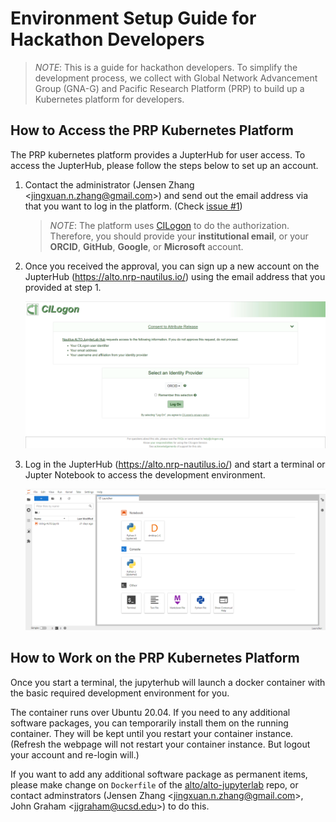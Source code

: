 # Environment Setup Guide for Hackathon Developers

> *NOTE*: This is a guide for hackathon developers. To simplify the development
process, we collect with Global Network Advancement Group (GNA-G) and Pacific
Research Platform (PRP) to build up a Kubernetes platform for developers.

## How to Access the PRP Kubernetes Platform

The PRP kubernetes platform provides a JupterHub for user access. To access the
JupterHub, please follow the steps below to set up an account.

1. Contact the administrator (Jensen Zhang <<jingxuan.n.zhang@gmail.com>>) and
   send out the email address via that you want to log in the platform.
   (Check [issue #1](https://github.com/openalto/ietf-hackathon/issues/1))

   > *NOTE*: The platform uses [CILogon](https://www.cilogon.org/) to do the
   authorization. Therefore, you should provide your **institutional email**, or
   your **ORCID**, **GitHub**, **Google**, or **Microsoft** account.

2. Once you received the approval, you can sign up a new account on
   the JupterHub (<https://alto.nrp-nautilus.io/>) using the email address that
   you provided at step 1.

   ![](assets/img/cilogon-signup.png)

3. Log in the JupterHub (<https://alto.nrp-nautilus.io/>) and start a terminal
   or Jupter Notebook to access the development environment.

   ![](assets/img/jupyterhub-launcher.png)

## How to Work on the PRP Kubernetes Platform

Once you start a terminal, the jupyterhub will launch a docker container with
the basic required development environment for you.

The container runs over Ubuntu 20.04. If you need to any additional software
packages, you can temporarily install them on the running container. They will
be kept until you restart your container instance. (Refresh the webpage will not
restart your container instance. But logout your account and re-login will.)

If you want to add any additional software package as permanent items, please
make change on `Dockerfile` of the
[alto/alto-jupyterlab](https://gitlab.nrp-nautilus.io/alto/alto-jupyterlab)
repo, or contact adminstrators (Jensen Zhang <<jingxuan.n.zhang@gmail.com>>,
John Graham <<jjgraham@ucsd.edu>>) to do this.
